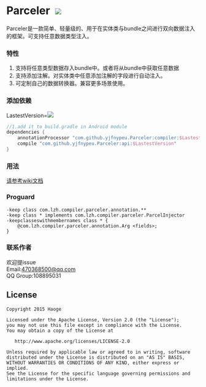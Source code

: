 # Parceler  <a href="http://www.methodscount.com/?lib=org.lzh.compiler.parceler%3Aparceler-api%3A0.6"><img src="https://img.shields.io/badge/Methods count-core: 44 | deps: 1-e91e63.svg"/></a>

Parceler是一款简单、轻量级的、用于在实体类与bundle之间进行双向数据注入的框架。可支持任意数据类型注入。

### 特性

1. 支持将任意类型数据存入bundle中。或者将从bundle中获取任意数据
2. 支持添加注解。对实体类中任意添加注解的字段进行自动注入。
3. 可定制自己的数据转换器。兼容更多场景使用。

### 添加依赖

LastestVersion=[![](https://jitpack.io/v/yjfnypeu/Parceler.svg)](https://jitpack.io/#yjfnypeu/Parceler)


```Groovy
//1.add it to build.gradle in Android module
dependencies {
    annotationProcessor "com.github.yjfnypeu.Parceler:compiler:$LastestVersion"
    compile "com.github.yjfnypeu.Parceler:api:$LastestVersion"
}
```

### 用法

[请参考wiki文档](https://github.com/yjfnypeu/Parceler/wiki)

### Proguard
```Proguard
-keep class com.lzh.compiler.parceler.annotation.**
-keep class * implements com.lzh.compiler.parceler.ParcelInjector
-keepclasseswithmembernames class * {
    @com.lzh.compiler.parceler.annotation.Arg <fields>;
}
```

### 联系作者

欢迎提issue<br>
Email:470368500@qq.com<br>
QQ Group:108895031

## License
```
Copyright 2015 Haoge

Licensed under the Apache License, Version 2.0 (the "License");
you may not use this file except in compliance with the License.
You may obtain a copy of the License at

   http://www.apache.org/licenses/LICENSE-2.0

Unless required by applicable law or agreed to in writing, software
distributed under the License is distributed on an "AS IS" BASIS,
WITHOUT WARRANTIES OR CONDITIONS OF ANY KIND, either express or implied.
See the License for the specific language governing permissions and
limitations under the License.
```




